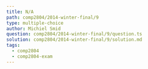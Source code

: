 ```yaml
---
title: N/A
path: comp2804/2014-winter-final/9
type: multiple-choice
author: Michiel Smid
question: comp2804/2014-winter-final/9/question.ts
solution: comp2804/2014-winter-final/9/solution.md
tags:
  - comp2804
  - comp2804-exam
---
```

